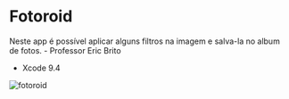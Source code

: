 # Fotoroid
Neste app é possível aplicar alguns filtros na imagem e salva-la no album de fotos. - Professor Eric Brito
- Xcode 9.4

![fotoroid](https://user-images.githubusercontent.com/29108604/57382115-b0f45300-7182-11e9-909a-a937249af832.gif)

